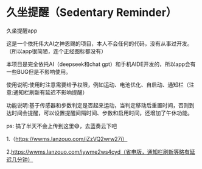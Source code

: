 # 久坐提醒（Sedentary Reminder）
久坐提醒app

这是一个依托伟大AI之神恩赐的项目，本人不会任何的代码，没有从事过开发。（所以app很简陋，连个正经图标都没有）

本项目是完全依托AI（deepseek和chat gpt）和手机AIDE开发的，所以app会有一些BUG但是不影响使用。

使用说明:使用时注意需要给予权限，例如运动、电池优化、自启动、通知栏（注意:通知栏刷新有延迟不影响提醒） 

功能说明:基于传感器和步数判定是否起来运动，当判定移动后重置时间，否则到达时间会提醒，可以设置提醒间隔时间、步数和启用时间，还增加了午休功能。

ps:
搞了半天不会上传到这里😅，去蓝奏云下吧

1.（https://wwms.lanzouo.com/iZzVQ2wrw27i）

2.https://wwms.lanzouo.com/iywme2ws4cyd（省电版，通知栏刷新等略有延迟几分钟）
